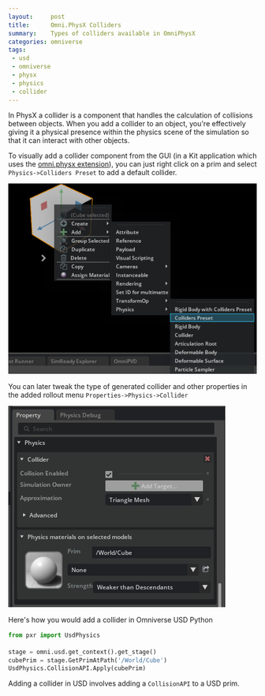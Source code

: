 ```yaml
---
layout:     post
title:      Omni.PhysX Colliders
summary:    Types of colliders available in OmniPhysX
categories: omniverse
tags:
 - usd
 - omniverse
 - physx
 - physics
 - collider
---
```


In PhysX a collider is a component that handles the calculation of collisions between objects. When you add a collider to an object, you're effectively giving it a physical presence within the physics scene of the simulation so that it can interact with other objects.

To visually add a collider component from the GUI (in a Kit application which uses the [omni.physx extension](https://docs.omniverse.nvidia.com/prod_extensions/prod_extensions/ext_physics.html)), you can just right click on a prim and select `Physics->Colliders Preset` to add a default collider.

![collider_menu](/assets/images/add_collider_menu.png)

You can later tweak the type of generated collider and other properties in the added rollout menu `Properties->Physics->Collider`

![collider_rollout_menu](/assets/images/physics_collider_rollout_menu.png)

Here's how you would add a collider in Omniverse USD Python

```python
from pxr import UsdPhysics

stage = omni.usd.get_context().get_stage()
cubePrim = stage.GetPrimAtPath('/World/Cube')
UsdPhysics.CollisionAPI.Apply(cubePrim)
```

Adding a collider in USD involves adding a `CollisionAPI` to a USD prim.